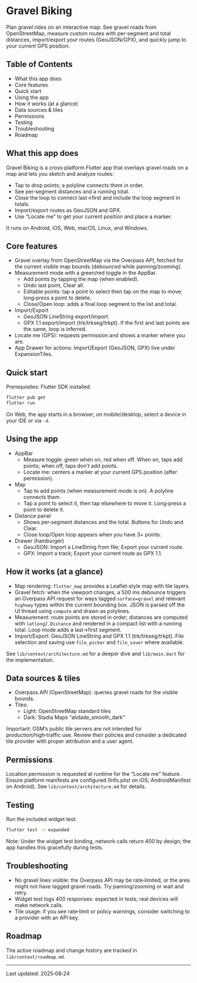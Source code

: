 # Gravel Biking

Plan gravel rides on an interactive map. See gravel roads from OpenStreetMap, measure custom routes with per‑segment and total distances, import/export your routes (GeoJSON/GPX), and quickly jump to your current GPS position.

## Table of Contents

- What this app does
- Core features
- Quick start
- Using the app
- How it works (at a glance)
- Data sources & tiles
- Permissions
- Testing
- Troubleshooting
- Roadmap

## What this app does

Gravel Biking is a cross‑platform Flutter app that overlays gravel roads on a map and lets you sketch and analyze routes:

- Tap to drop points; a polyline connects them in order.
- See per‑segment distances and a running total.
- Close the loop to connect last→first and include the loop segment in totals.
- Import/export routes as GeoJSON and GPX.
- Use “Locate me” to get your current position and place a marker.

It runs on Android, iOS, Web, macOS, Linux, and Windows.

## Core features

- Gravel overlay from OpenStreetMap via the Overpass API, fetched for the current visible map bounds (debounced while panning/zooming).
- Measurement mode with a green/red toggle in the AppBar.
 	- Add points by tapping the map (when enabled).
 	- Undo last point, Clear all.
 	- Editable points: tap a point to select then tap on the map to move; long‑press a point to delete.
 	- Close/Open loop: adds a final loop segment to the list and total.
- Import/Export
 	- GeoJSON LineString export/import.
 	- GPX 1.1 export/import (trk/trkseg/trkpt). If the first and last points are the same, loop is inferred.
- Locate me (GPS): requests permission and shows a marker where you are.
- App Drawer for actions: Import/Export (GeoJSON, GPX) live under ExpansionTiles.

## Quick start

Prerequisites: Flutter SDK installed.

```bash
flutter pub get
flutter run
```

On Web, the app starts in a browser; on mobile/desktop, select a device in your IDE or via `-d`.

## Using the app

- AppBar
 	- Measure toggle: green when on, red when off. When on, taps add points; when off, taps don’t add points.
 	- Locate me: centers a marker at your current GPS position (after permission).
- Map
 	- Tap to add points (when measurement mode is on). A polyline connects them.
 	- Tap a point to select it, then tap elsewhere to move it. Long‑press a point to delete it.
- Distance panel
 	- Shows per‑segment distances and the total. Buttons for Undo and Clear.
 	- Close loop/Open loop appears when you have 3+ points.
- Drawer (hamburger)
 	- GeoJSON: Import a LineString from file; Export your current route.
 	- GPX: Import a track; Export your current route as GPX 1.1.

## How it works (at a glance)

- Map rendering: `flutter_map` provides a Leaflet‑style map with tile layers.
- Gravel fetch: when the viewport changes, a 500 ms debounce triggers an Overpass API request for ways tagged `surface=gravel` and relevant `highway` types within the current bounding box. JSON is parsed off the UI thread using `compute` and drawn as polylines.
- Measurement: route points are stored in order; distances are computed with `latlong2.Distance` and rendered in a compact list with a running total. Loop mode adds a last→first segment.
- Import/Export: GeoJSON LineString and GPX 1.1 (trk/trkseg/trkpt). File selection and saving use `file_picker` and `file_saver` where available.

See `lib/context/architecture.md` for a deeper dive and `lib/main.dart` for the implementation.

## Data sources & tiles

- Overpass API (OpenStreetMap): queries gravel roads for the visible bounds.
- Tiles:
 	- Light: OpenStreetMap standard tiles
 	- Dark: Stadia Maps “alidade_smooth_dark”

Important: OSM’s public tile servers are not intended for production/high‑traffic use. Review their policies and consider a dedicated tile provider with proper attribution and a user agent.

## Permissions

Location permission is requested at runtime for the “Locate me” feature. Ensure platform manifests are configured (Info.plist on iOS; AndroidManifest on Android). See `lib/context/architecture.md` for details.

## Testing

Run the included widget test:

```bash
flutter test -r expanded
```

Note: Under the widget test binding, network calls return 400 by design; the app handles this gracefully during tests.

## Troubleshooting

- No gravel lines visible: the Overpass API may be rate‑limited, or the area might not have tagged gravel roads. Try panning/zooming or wait and retry.
- Widget test logs 400 responses: expected in tests; real devices will make network calls.
- Tile usage: if you see rate‑limit or policy warnings, consider switching to a provider with an API key.

## Roadmap

The active roadmap and change history are tracked in `lib/context/roadmap.md`.

---
Last updated: 2025‑08‑24
